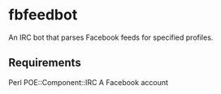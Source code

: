 fbfeedbot
=========

An IRC bot that parses Facebook feeds for specified profiles.

Requirements
----------

Perl
POE::Component::IRC
A Facebook account
